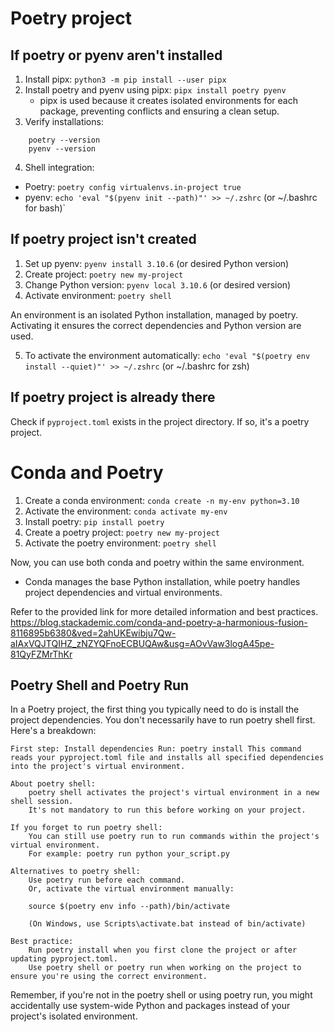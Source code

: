 # Poetry project

## If poetry or pyenv aren't installed

1. Install pipx: `python3 -m pip install --user pipx`
2. Install poetry and pyenv using pipx: `pipx install poetry pyenv`
   - pipx is used because it creates isolated environments for each package, preventing conflicts and ensuring a clean setup.
3. Verify installations:
```
    poetry --version
    pyenv --version
```
4. Shell integration:
- Poetry: `poetry config virtualenvs.in-project true`
- pyenv: `echo 'eval "$(pyenv init --path)"' >> ~/.zshrc` (or ~/.bashrc for bash)`

## If poetry project isn't created

1. Set up pyenv: `pyenv install 3.10.6` (or desired Python version)
2. Create project: `poetry new my-project`
3. Change Python version: `pyenv local 3.10.6` (or desired version)
4. Activate environment: `poetry shell`

An environment is an isolated Python installation, managed by poetry. 
Activating it ensures the correct dependencies and Python version are used.

5. To activate the environment automatically: 
   `echo 'eval "$(poetry env install --quiet)"' >> ~/.zshrc` (or ~/.bashrc for zsh)

## If poetry project is already there

Check if `pyproject.toml` exists in the project directory. If so, it's a poetry project.

# Conda and Poetry

1. Create a conda environment: `conda create -n my-env python=3.10`
2. Activate the environment: `conda activate my-env`
3. Install poetry: `pip install poetry`
4. Create a poetry project: `poetry new my-project`
5. Activate the poetry environment: `poetry shell`

Now, you can use both conda and poetry within the same environment. 
- Conda manages the base Python installation, while poetry handles project dependencies and virtual environments.

Refer to the provided link for more detailed information and best practices.
https://blog.stackademic.com/conda-and-poetry-a-harmonious-fusion-8116895b6380&ved=2ahUKEwibju7Qw-aIAxVQJTQIHZ_zNZYQFnoECBUQAw&usg=AOvVaw3logA45pe-81QyFZMrThKr


## Poetry Shell and Poetry Run
In a Poetry project, the first thing you typically need to do is install the project dependencies. You don't necessarily have to run poetry shell first. Here's a breakdown:

    First step: Install dependencies Run: poetry install This command reads your pyproject.toml file and installs all specified dependencies into the project's virtual environment.

    About poetry shell:
        poetry shell activates the project's virtual environment in a new shell session.
        It's not mandatory to run this before working on your project.

    If you forget to run poetry shell:
        You can still use poetry run to run commands within the project's virtual environment.
        For example: poetry run python your_script.py

    Alternatives to poetry shell:
        Use poetry run before each command.
        Or, activate the virtual environment manually:

        source $(poetry env info --path)/bin/activate

        (On Windows, use Scripts\activate.bat instead of bin/activate)

    Best practice:
        Run poetry install when you first clone the project or after updating pyproject.toml.
        Use poetry shell or poetry run when working on the project to ensure you're using the correct environment.

Remember, if you're not in the poetry shell or using poetry run, you might accidentally use system-wide Python and packages instead of your project's isolated environment.

